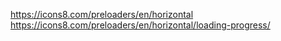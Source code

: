 https://icons8.com/preloaders/en/horizontal
https://icons8.com/preloaders/en/horizontal/loading-progress/
